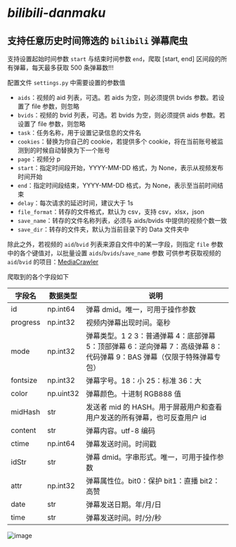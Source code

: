 # ***bilibili-danmaku***
支持任意历史时间筛选的 `bilibili` 弹幕爬虫
---
支持设置起始时间参数 `start` 与结束时间参数 `end`，爬取 [start, end] 区间段的所有弹幕，每天最多获取 500 条弹幕数!!!

配置文件 `settings.py` 中需要设置的参数值
- `aids`：视频的 aid 列表，可选。若 aids 为空，则必须提供 bvids 参数。若设置了 file 参数，则忽略
- `bvids`：视频的 bvid 列表，可选。若 bvids 为空，则必须提供 aids 参数。若设置了 file 参数，则忽略
- `task`：任务名称，用于设置记录信息的文件名
- `cookies`：替换为你自己的 cookie，若提供多个 cookie，将在当前账号被监测到的时候自动替换为下一个账号
- `page`：视频分 p
- `start`：指定时间段开始，YYYY-MM-DD 格式，为 None，表示从视频发布时间开始
- `end`：指定时间段结束，YYYY-MM-DD 格式，为 None，表示至当前时间结束
- `delay`：每次请求的延迟时间，建议大于 1s
- `file_format`：转存的文件格式，默认为 csv，支持 csv，xlsx，json
- `save_name`：转存的文件名称列表，必须与 aids/bvids 中提供的视频个数一致
- `save_dir`：转存的文件夹，默认为当前目录下的 Data 文件夹中

除此之外，若视频的 `aid`/`bvid` 列表来源自文件中的某一字段，则指定 `file` 参数中的各个键值对，以批量设置 `aids`/`bvids`/`save_name` 参数
可供参考获取视频的 `aid`/`bvid` 的项目：[MediaCrawler](https://github.com/NanmiCoder/MediaCrawler "MediaCrawler")

爬取到的各个字段如下

| 字段名    | 数据类型  | 说明                                                                 |
| --------- | --------- | -------------------------------------------------------------------- |
| id        | np.int64  | 弹幕 dmid。唯一，可用于操作参数                                      |
| progress  | np.int32  | 视频内弹幕出现时间。毫秒                                            |
| mode      | np.int32  | 弹幕类型。1 2 3：普通弹幕 4：底部弹幕 5：顶部弹幕 6：逆向弹幕 7：高级弹幕 8：代码弹幕 9：BAS 弹幕（仅限于特殊弹幕专包） |
| fontsize  | np.int32  | 弹幕字号。18：小 25：标准 36：大                                    |
| color     | np.uint32 | 弹幕颜色。十进制 RGB888 值                                          |
| midHash   | str       | 发送者 mid 的 HASH。用于屏蔽用户和查看用户发送的所有弹幕，也可反查用户 id |
| content   | str       | 弹幕内容。utf-8 编码                                                |
| ctime     | np.int64  | 弹幕发送时间。时间戳                                                |
| idStr     | str       | 弹幕 dmid。字串形式。唯一，可用于操作参数                            |
| attr      | np.int32  | 弹幕属性位。bit0：保护 bit1：直播 bit2：高赞                        |
| date      | str       | 弹幕发送日期。年/月/日                                             |
| time      | str       | 弹幕发送时间。时/分/秒                                             |

![image](https://github.com/user-attachments/assets/032d6b97-e5ee-41c3-a6de-05844664be00)
